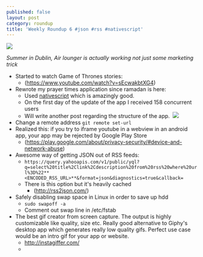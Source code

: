 ```yaml
---
published: false
layout: post
category: roundup
title: 'Weekly Roundup 6 #json #rss #nativescript'
---
```

![](https://devdala.files.wordpress.com/2016/06/b231fc6d-107f-47ce-b109-f00ebf4a881a.jpeg)

*Summer in Dublin, Air lounger is actually working not just some marketing trick*

* Started to watch Game of Thrones stories:
	* (https://www.youtube.com/watch?v=sEcwakbtXG4)
* Rewrote my prayer times application since ramadan is here:
  	* Used [nativescript](https://www.nativescript.org/) which is amazingly good.
    * On the first day of the update of the app I received 158 concurrent users
    * Will write another post regarding the structure of the app.
![]()
![](https://devdala.files.wordpress.com/2016/06/media-20160607.png)
* Change a remote address
	`git remote set-url`
* Realized this: if you try to iframe youtube in a webview in an android app, your app may be rejected by Google Play Store
	* (https://play.google.com/about/privacy-security/#device-and-network-abuse)
* Awesome way of getting JSON out of RSS feeds:
	* `https://query.yahooapis.com/v1/public/yql?q=select%20title%2Clink%2Cdescription%20from%20rss%20where%20url%3D%22**<ENCODED_RSS_URL>**&format=json&diagnostics=true&callback=`
    * There is this option but it's heavily cached
    	* (http://rss2json.com/)
* Safely disabling swap space in Linux in order to save up hdd
	* `sudo swapoff -a`
    * Comment out swap line in /etc/fstab
* The best gif creator from screen capture. The output is highly customizable like quality, size etc. Really good alternative to Giphy's desktop app which generates really low quality gifs. Perfect use case would be an intro gif for your app or website.
	* <http://instagiffer.com/>
    * 
